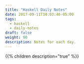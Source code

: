 ```yaml
---
title: "Haskell Daily Notes"
date: 2017-09-11T10:03:46-05:00
tags:
  - haskell
  - daily-notes
draft: false
weight: 90
description: Notes for each day.
---
```


{{% children description="true" %}}

